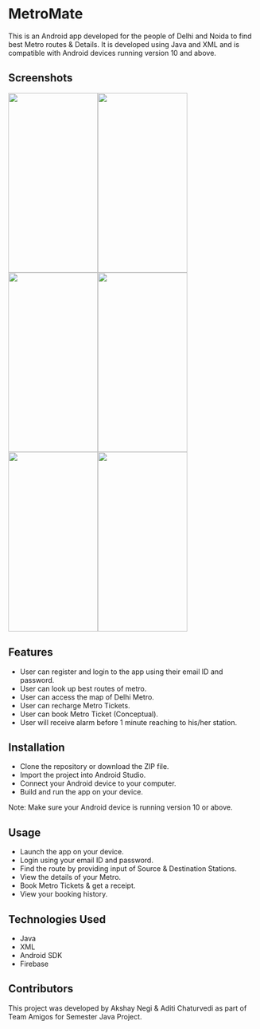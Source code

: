 # MetroMate

This is an Android app developed for the people of Delhi and Noida to find best Metro routes & Details. It is developed using Java and XML and is compatible with Android devices running version 10 and above.

## Screenshots

<div style="display: flex; flex-wrap: wrap;">
  <img src="https://github.com/akshubawa/Metromate-Advanced/blob/master/app/src/main/assets/Homepage_Image.jpg" width="180" height="360">
  <img src="https://github.com/akshubawa/Metromate-Advanced/blob/master/app/src/main/assets/MyBookings_Image.jpg" width="180" height="360">
  <img src="https://github.com/akshubawa/Metromate-Advanced/blob/master/app/src/main/assets/Map_Image.jpg" width="180" height="360">
  <img src="https://github.com/akshubawa/Metromate-Advanced/blob/master/app/src/main/assets/MyAccount_Image.jpg" width="180" height="360">
  <img src="https://github.com/akshubawa/Metromate-Advanced/blob/master/app/src/main/assets/Stations_Image.jpg" width="180" height="360">
  <img src="https://github.com/akshubawa/Metromate-Advanced/blob/master/app/src/main/assets/Receipt_Image.jpg" width="180" height="360">
</div>

## Features

- User can register and login to the app using their email ID and password.
- User can look up best routes of metro.
- User can access the map of Delhi Metro.
- User can recharge Metro Tickets.
- User can book Metro Ticket (Conceptual).
- User will receive alarm before 1 minute reaching to his/her station.

## Installation

- Clone the repository or download the ZIP file.
- Import the project into Android Studio.
- Connect your Android device to your computer.
- Build and run the app on your device.

Note: Make sure your Android device is running version 10 or above.

## Usage

- Launch the app on your device.
- Login using your email ID and password.
- Find the route by providing input of Source & Destination Stations.
- View the details of your Metro.
- Book Metro Tickets & get a receipt.
- View your booking history.

## Technologies Used

- Java
- XML
- Android SDK
- Firebase

## Contributors

This project was developed by Akshay Negi & Aditi Chaturvedi as part of Team Amigos for Semester Java Project.
